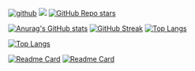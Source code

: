 <!--### Hi there 👋

<!--
**artmih24/artmih24** is a ✨ _special_ ✨ repository because its `README.md` (this file) appears on your GitHub profile.

Here are some ideas to get you started:

- 🔭 I’m currently working on ...
- 🌱 I’m currently learning ...
- 👯 I’m looking to collaborate on ...
- 🤔 I’m looking for help with ...
- 💬 Ask me about ...
- 📫 How to reach me: ...
- 😄 Pronouns: ...
- ⚡ Fun fact: ...
-->

[![github](https://img.shields.io/badge/GitHub-000000?logo=GitHub&logoColor=white)](https://github.com/artmih24/)
[![](https://komarev.com/ghpvc/?username=artmih24)](https://github.com/artmih24/)
[![GitHub Repo stars](https://img.shields.io/github/stars/artmih24?style=social)](https://github.com/artmih24/)
<!-- [![GitHub Repo stars](https://img.shields.io/github/forks/artmih24?style=social)](https://github.com/artmih24/) -->

<!-- <div>
  <b>GitHub</b><br>
  <img src="https://github.com/devicons/devicon/blob/master/icons/github/github-original.svg" title="GitHub" alt="GitHub" width="40" height="40"/>&nbsp;
  <br><br>
  <b>OS</b><br>
  <img src="https://github.com/devicons/devicon/blob/master/icons/windows8/windows8-original.svg" title="Windows 8" alt="Windows 8" width="40" height="40"/>&nbsp;
  <img src="https://github.com/devicons/devicon/blob/master/icons/android/android-original.svg" title="Android" alt="Android" width="40" height="40"/>&nbsp;
  <img src="https://github.com/devicons/devicon/blob/master/icons/linux/linux-original.svg" title="Linux" alt="Linux" width="40" height="40"/>&nbsp;
  <img src="https://github.com/devicons/devicon/blob/master/icons/ubuntu/ubuntu-plain.svg" title="Ubuntu" alt="Ubuntu" width="40" height="40"/>&nbsp;
  <img src="https://github.com/devicons/devicon/blob/master/icons/debian/debian-original.svg" title="Debian" alt="Debian" width="40" height="40"/>&nbsp;
  <br><br>
  <b>IDEs</b><br>
  <img src="https://github.com/devicons/devicon/blob/master/icons/vscode/vscode-original.svg" title="VS Code" alt="VS Code" width="40" height="40"/>&nbsp;
  <img src="https://github.com/devicons/devicon/blob/master/icons/visualstudio/visualstudio-plain.svg" title="Visual Studio" alt="Visual Studio" width="40" height="40"/>&nbsp;
  <img src="https://github.com/devicons/devicon/blob/master/icons/pycharm/pycharm-original.svg" title="PyCharm" alt="PyCharm" width="40" height="40"/>&nbsp;
  <img src="https://github.com/devicons/devicon/blob/master/icons/intellij/intellij-original.svg" title="IntelliJ IDEA" alt="IntelliJ IDEA" width="40" height="40"/>&nbsp;
  <img src="https://github.com/devicons/devicon/blob/master/icons/webstorm/webstorm-original.svg" title="WebStorm" alt="WebStorm" width="40" height="40"/>&nbsp;
  <img src="https://github.com/devicons/devicon/blob/master/icons/phpstorm/phpstorm-original.svg" title="PHPStorm" alt="PHPStorm" width="40" height="40"/>&nbsp;
  <br><br>
  <b>Langs and etc.</b><br>
  <img src="https://github.com/devicons/devicon/blob/master/icons/python/python-original.svg" title="Python" alt="Python" width="40" height="40"/>&nbsp;
  <img src="https://github.com/devicons/devicon/blob/master/icons/numpy/numpy-original.svg" title="NumPy" alt="NumPy" width="40" height="40"/>&nbsp;
  <img src="https://github.com/devicons/devicon/blob/master/icons/bash/bash-original.svg" title="Bash" alt="Bash" width="40" height="40"/>&nbsp;
  <img src="https://github.com/devicons/devicon/blob/master/icons/c/c-original.svg" title="C" alt="C" width="40" height="40"/>&nbsp;
  <img src="https://github.com/devicons/devicon/blob/master/icons/cplusplus/cplusplus-original.svg" title="C++" alt="C++" width="40" height="40"/>&nbsp;
  <img src="https://github.com/devicons/devicon/blob/master/icons/qt/qt-original.svg" title="Qt" alt="Qt" width="40" height="40"/>&nbsp;
  <img src="https://github.com/devicons/devicon/blob/master/icons/csharp/csharp-original.svg" title="C#" alt="C#" width="40" height="40"/>&nbsp;
  <img src="https://github.com/devicons/devicon/blob/master/icons/java/java-original.svg" title="Java" alt="Java" width="40" height="40"/>&nbsp;
  <br>
  <img src="https://github.com/devicons/devicon/blob/master/icons/html5/html5-original.svg" title="HTML5" alt="HTML" width="40" height="40"/>&nbsp;
  <img src="https://github.com/devicons/devicon/blob/master/icons/css3/css3-original.svg"  title="CSS3" alt="CSS" width="40" height="40"/>&nbsp;
  <img src="https://github.com/devicons/devicon/blob/master/icons/javascript/javascript-original.svg" title="JavaScript" alt="JavaScript" width="40" height="40"/>&nbsp;
  <img src="https://github.com/devicons/devicon/blob/master/icons/php/php-original.svg"  title="PHP" alt="PHP" width="40" height="40"/>&nbsp;
  <img src="https://github.com/devicons/devicon/blob/master/icons/mysql/mysql-original.svg" title="MySQL"  alt="MySQL" width="40" height="40"/>&nbsp;
  <img src="https://github.com/devicons/devicon/blob/master/icons/nodejs/nodejs-original.svg" title="NodeJS" alt="NodeJS" width="40" height="40"/>&nbsp;
  <img src="https://github.com/devicons/devicon/blob/master/icons/mongodb/mongodb-original.svg" title="MongoDB" alt="MongoDB" width="40" height="40"/>&nbsp;
  <br><br>
</div> -->

<!--[![github](https://img.shields.io/badge/Telegram-0077AA?logo=Telegram&logoColor=white)](https://t.me/artmih24/)-->
<!--[![github](https://img.shields.io/badge/Telegram-0099DD?logo=Telegram&logoColor=white)](https://t.me/artmih24/)-->
<!--[![github](https://img.shields.io/badge/VK-0033FF?logo=VK&logoColor=white)](https://vk.com/artmih24/)-->
<!--[![github](https://img.shields.io/badge/Telegram_Channel-0099DD?logo=Telegram&logoColor=white)](https://t.me/artmih24channel/)-->
<!--[![github](https://img.shields.io/badge/Instagram-BB00FF?logo=Instagram&logoColor=white)](https://instagram.com/artmih24/)-->

[![Anurag's GitHub stats](https://github-readme-stats.vercel.app/api?username=artmih24)](https://github.com/anuraghazra/github-readme-stats)
[![GitHub Streak](https://github-readme-streak-stats.herokuapp.com/?user=artmih24)](https://git.io/streak-stats)
[![Top Langs](https://github-readme-stats.vercel.app/api/top-langs/?username=artmih24&layout=compact&hide=makefile&langs_count=15)](https://github.com/anuraghazra/github-readme-stats)

[![Top Langs](https://github-readme-stats.vercel.app/api/top-langs/?username=artmih24&hide=makefile&langs_count=15)](https://github.com/anuraghazra/github-readme-stats)

[![Readme Card](https://github-readme-stats.vercel.app/api/pin/?username=artmih24&repo=TeleParser)](https://github.com/artmih24/TeleParser)
[![Readme Card](https://github-readme-stats.vercel.app/api/pin/?username=artmih24&repo=AsmMatrixMulptiplication)](https://github.com/artmih24/AsmMatrixMulptiplication)
